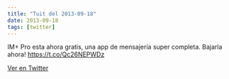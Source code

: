 ```yaml
---
title: "Tuit del 2013-09-18"
date: 2013-09-18
tags: [twitter]
---
```


IM+ Pro esta ahora gratis, una app de mensajería super completa. Bajarla ahora! https://t.co/Qc26NEPWDz



[Ver en Twitter](https://twitter.com/i/web/status/380435343922970625)
